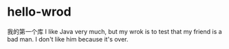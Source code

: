 # hello-wrod
我的第一个库
I like Java very much, but my wrok is to test that my friend is a bad man. I don't like him because it's over.
